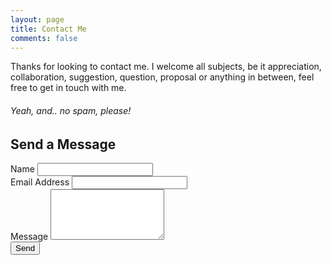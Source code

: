 ```yaml
---
layout: page
title: Contact Me
comments: false
---
```



<div id="contact">
  <div class="contactContent">
    <p class="intro">Thanks for looking to contact me. I welcome all subjects, be it appreciation, collaboration, suggestion, question, proposal or anything in between, feel free to get in touch with me.</p>
    <h6><i>Yeah, and.. no spam, please!</i></h6>
    <h2>Send a Message</h2>
  </div>
  <form action="https://formspree.io/ahliddin.i@gmail.com" method="POST">
    <label for="name">Name</label>
    <input type="text" id="name" name="name"><br>
    <label for="email">Email Address</label>
    <input type="email" id="email" name="_replyto"><br>
    <label for="message">Message</label>
    <textarea name="content" id="message" rows="5"></textarea><br>
    <input type="submit" value="Send" class="button btn btn-light btn-lg btn-block">
  </form>
</div>














